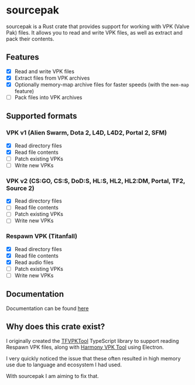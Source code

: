 # sourcepak
sourcepak is a Rust crate that provides support for working with VPK (Valve Pak) files. It allows you to read and write VPK files, as well as extract and pack their contents.

## Features
- [x] Read and write VPK files
- [x] Extract files from VPK archives
- [x] Optionally memory-map archive files for faster speeds (with the `mem-map` feature)
- [ ] Pack files into VPK archives

## Supported formats
### VPK v1 (Alien Swarm, Dota 2, L4D, L4D2, Portal 2, SFM)
- [x] Read directory files
- [x] Read file contents
- [ ] Patch existing VPKs
- [ ] Write new VPKs

### VPK v2 (CS:GO, CS:S, DoD:S, HL:S, HL2, HL2:DM, Portal, TF2, Source 2)
- [x] Read directory files
- [ ] Read file contents
- [ ] Patch existing VPKs
- [ ] Write new VPKs

### Respawn VPK (Titanfall)
- [x] Read directory files
- [x] Read file contents
- [x] Read audio files
- [ ] Patch existing VPKs
- [ ] Write new VPKs

## Documentation
Documentation can be found [here](https://docs.rs/sourcepak)

## Why does this crate exist?
I originally created the [TFVPKTool](https://github.com/barnabwhy/TFVPKTool) TypeScript library to support reading Respawn VPK files, along with [Harmony VPK Tool](https://github.com/harmonytf/HarmonyVPKTool) using Electron.

I very quickly noticed the issue that these often resulted in high memory use due to language and ecosystem I had used.

With sourcepak I am aiming to fix that.
